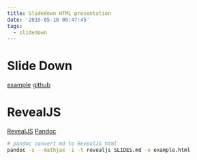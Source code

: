 ```yaml
---
title: Slidedown HTML presentation
date: '2015-05-10 00:47:45'
tags:
  - slidedown
---
```


# Slide Down

[example](http://cyrusn.github.io/slidedown/) [github](http://github.com/cyrusn/slidedown/)

# RevealJS

[RevealJS](http://lab.hakim.se/reveal-js/#/) [Pandoc](http://johnmacfarlane.net/pandoc/demo/example9/producing-slide-shows-with-pandoc.html)

```sh
# pandoc convert md to RevealJS html
pandoc -s --mathjax -i -t revealjs SLIDES.md -o example.html
```
